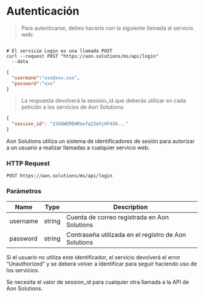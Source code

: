# Autenticación

> Para autenticarse, debes hacerlo con la siguiente llamada al servicio web:

```shell

# El servicio Login es una llamada POST
curl --request POST "https://aon.solutions/ms/api/login"
  --data
```
```json
{
  "usermane":"xxx@xxx.xxx",
  "password":"xxx"
}
```

> La respuesta devolverá la session_id que deberás utilizar en cada petición a los servicios de Aon Solutions:

```json
{
  "session_id": "234QWEREWRewfq23ehjHF456..."
}  
```

Aon Solutions utiliza un sistema de identificadores de sesión para autorizar a un usuario a realizar llamadas a cualquier servicio web.

### HTTP Request

`POST https://aon.solutions/ms/api/login`

### Parámetros

| Name |  Type  | Description |
|------|--------|-------------|
| username | string | Cuenta de correo registrada en Aon Solutions |
| password | string | Contraseña utilizada en el registro de Aon Solutions |

Si el usuario no utiliza este identificador, el servicio devolverá el error “Unauthorized” y se deberá volver a identificar para seguir haciendo uso de los servicios.

<aside class="notice">Se necesita el valor de session_id para cualquier otra llamada a la API de Aon Solutions.</aside>

